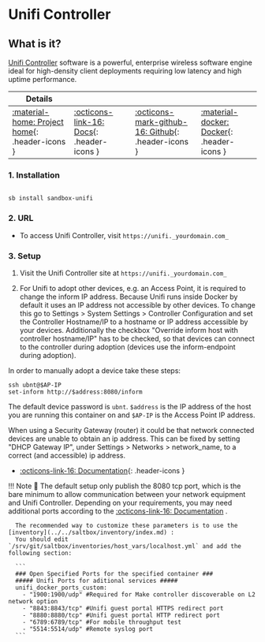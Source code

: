 # Unifi Controller

## What is it?

[Unifi Controller](https://www.ui.com/download/unifi/) software is a powerful, enterprise wireless software engine ideal for high-density client deployments requiring low latency and high uptime performance.

| Details     |             |             |             |
|-------------|-------------|-------------|-------------|
| [:material-home: Project home](https://www.ui.com/download/unifi/){: .header-icons } | [:octicons-link-16: Docs](https://github.com/linuxserver/docker-unifi-controller/blob/master/README.md){: .header-icons } | [:octicons-mark-github-16: Github](https://github.com/linuxserver/docker-unifi-controller){: .header-icons } | [:material-docker: Docker](https://hub.docker.com/r/linuxserver/unifi-controller){: .header-icons }|

### 1. Installation

``` shell

sb install sandbox-unifi

```

### 2. URL

- To access Unifi Controller, visit `https://unifi._yourdomain.com_`

### 3. Setup

  1. Visit the Unifi Controller site at `https://unifi._yourdomain.com_`

  2. For Unifi to adopt other devices, e.g. an Access Point, it is required to change the inform IP address. Because Unifi runs inside Docker by default it uses an IP address not accessible by other devices. To change this go to Settings > System Settings > Controller Configuration and set the Controller Hostname/IP to a hostname or IP address accessible by your devices. Additionally the checkbox "Override inform host with controller hostname/IP" has to be checked, so that devices can connect to the controller during adoption (devices use the inform-endpoint during adoption).

  In order to manually adopt a device take these steps:

  ```shell
  ssh ubnt@$AP-IP
  set-inform http://$address:8080/inform
  ```

  The default device password is `ubnt`. `$address` is the IP address of the host you are running this container on and `$AP-IP` is the Access Point IP address.

  When using a Security Gateway (router) it could be that network connected devices are unable to obtain an ip address. This can be fixed by setting "DHCP Gateway IP", under Settings > Networks > network_name, to a correct (and accessible) ip address.

- [:octicons-link-16: Documentation](https://github.com/linuxserver/docker-unifi-controller/blob/master/README.md){: .header-icons }

!!! Note
      📢 The default setup only publish the 8080 tcp port, which is the bare minimum to allow communication between your network equipment and Unifi Controller.
      Depending on your requirements, you may need additional ports according to the [:octicons-link-16: Documentation](https://github.com/linuxserver/docker-unifi-controller#parameters) .

      The recommended way to customize these parameters is to use the [inventory](../../saltbox/inventory/index.md) :
      You should edit `/srv/git/saltbox/inventories/host_vars/localhost.yml` and add the following section:

      ```
      ### Open Specified Ports for the specified container ###
      ##### Unifi Ports for aditional services #####
      unifi_docker_ports_custom:
        - "1900:1900/udp" #Required for Make controller discoverable on L2 network option
        - "8843:8843/tcp" #Unifi guest portal HTTPS redirect port
        - "8880:8880/tcp" #Unifi guest portal HTTP redirect port
        - "6789:6789/tcp" #For mobile throughput test
        - "5514:5514/udp" #Remote syslog port
      ```
